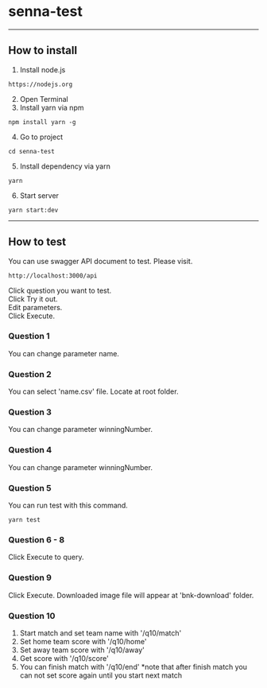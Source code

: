 # senna-test
---
## How to install
1. Install node.js
```
https://nodejs.org
```
2. Open Terminal
3. Install yarn via npm
```
npm install yarn -g
```
4. Go to project
```
cd senna-test
```
5. Install dependency via yarn
```
yarn
```
6. Start server
```
yarn start:dev
```
---
## How to test
You can use swagger API document to test.
Please visit.
```
http://localhost:3000/api
```
Click question you want to test.<br>
Click Try it out.<br>
Edit parameters.<br>
Click Execute.<br>

### Question 1
You can change parameter name.

### Question 2
You can select 'name.csv' file. Locate at root folder.

### Question 3
You can change parameter winningNumber.

### Question 4
You can change parameter winningNumber.

### Question 5
You can run test with this command.
```
yarn test
```

### Question 6 - 8
Click Execute to query.

### Question 9
Click Execute. Downloaded image file will appear at 'bnk-download' folder.

### Question 10
1. Start match and set team name with '/q10/match'
2. Set home team score with '/q10/home'
3. Set away team score with '/q10/away'
4. Get score with '/q10/score'
5. You can finish match with '/q10/end' *note that after finish match you can not set score again until you start next match
